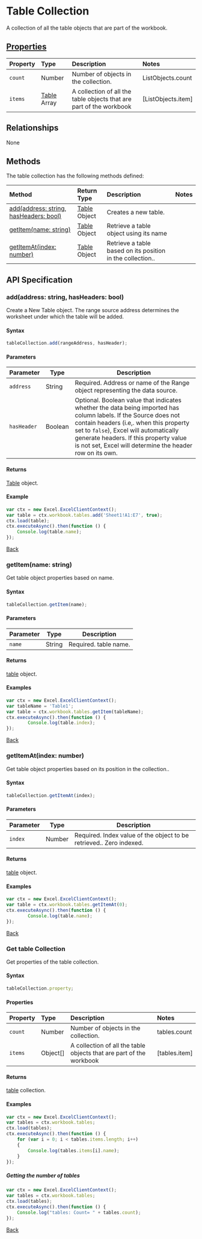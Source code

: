 # Table Collection

A collection of all the table objects that are part of the workbook. 

## [Properties](#get-table-collection)

| Property         | Type    |Description|Notes |
|:-----------------|:--------|:----------|:-----|
|`count`| Number   | Number of objects in the collection.|ListObjects.count|
|`items`| [Table](table.md) Array | A collection of all the table objects that are part of the workbook|[ListObjects.item] |

## Relationships

None

## Methods

The table collection has the following methods defined:

| Method     | Return Type    |Description|Notes  |
|:-----------------|:--------|:----------|:------|
|[add(address: string, hasHeaders: bool)](#addaddress-string-hasheaders-bool)| [Table](table.md) Object | Creates a new table.||
|[getItem(name: string)](#getitemname-string)| [Table](table.md) Object      |Retrieve a table object using its name||
|[getItemAt(index: number)](#getitematindex-number)| [Table](table.md) Object     |Retrieve a table based on its position in the collection..||

## API Specification 

### add(address: string, hasHeaders: bool)

Create a New Table object. The range source address determines the worksheet under which the table will be added. 

#### Syntax
```js
tableCollection.add(rangeAddress, hasHeader);
```
#### Parameters 

|Parameter       | Type   | Description
|--------------- | ------ | ------------
|`address`| String | Required. Address or name of the Range object representing the data source.
|`hasHeader` | Boolean | Optional. Boolean value that indicates whether the data being imported has column labels. If the Source does not contain headers (i.e,. when this property set to `false`), Excel will automatically generate headers. If this property value is not set, Excel will determine the header row on its own.

#### Returns
[Table](table.md) object.

#### Example
```js
var ctx = new Excel.ExcelClientContext();
var table = ctx.workbook.tables.add('Sheet1!A1:E7', true);
ctx.load(table);
ctx.executeAsync().then(function () {
	Console.log(table.name);
});

```


[Back](#methods)

### getItem(name: string)

Get table object properties based on name.

#### Syntax
```js
tableCollection.getItem(name);
```

#### Parameters

Parameter       | Type  | Description
--------------- | ------ | ------------
 `name`| String | Required. table name. 

#### Returns

[table](table.md) object.

#### Examples
```js
var ctx = new Excel.ExcelClientContext();
var tableName = 'Table1';
var table = ctx.workbook.tables.getItem(tableName);
ctx.executeAsync().then(function () {
		Console.log(table.index);
});
```
[Back](#methods)


### getItemAt(index: number)

Get table object properties based on its position in the collection.. 

#### Syntax
```js
tableCollection.getItemAt(index);
```

#### Parameters

Parameter       | Type  | Description
--------------- | ------ | ------------
 `index`| Number | Required. Index value of the object to be retrieved.. Zero indexed.

#### Returns

[table](table.md) object.

#### Examples
```js
var ctx = new Excel.ExcelClientContext();
var table = ctx.workbook.tables.getItemAt(0);
ctx.executeAsync().then(function () {
		Console.log(table.name);
});
```
[Back](#methods)

### Get table Collection

Get properties of the table collection. 

#### Syntax
```js
tableCollection.property;
```

#### Properties

| Property         | Type    |Description|Notes |
|:-----------------|:--------|:----------|:-----|
|`count`| Number   | Number of objects in the collection.|tables.count|
|`items`| Object[] | A collection of all the table objects that are part of the workbook|[tables.item] |


#### Returns

[table](table.md) collection. 

#### Examples

```js
var ctx = new Excel.ExcelClientContext();
var tables = ctx.workbook.tables;
ctx.load(tables);
ctx.executeAsync().then(function () {
	for (var i = 0; i < tables.items.length; i++)
	{
		Console.log(tables.items[i].name);
	}
});
```

##### Getting the number of tables

```js
var ctx = new Excel.ExcelClientContext();
var tables = ctx.workbook.tables;
ctx.load(tables);
ctx.executeAsync().then(function () {
	Console.log("tables: Count= " + tables.count);
});

```
[Back](#properties)